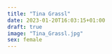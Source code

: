 ```yaml
---
title: "Tina Grassl"
date: 2023-01-20T16:03:15+01:00
draft: true
image: "Tina_Grassl.jpg"
sex: female
---
```



